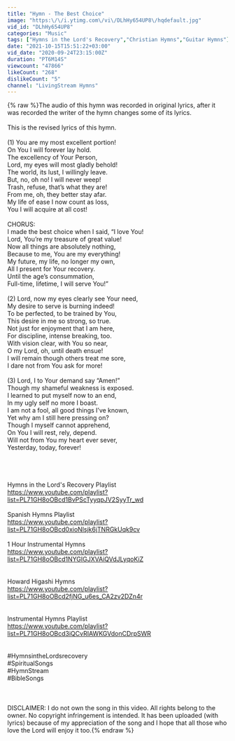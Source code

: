 ```yaml
---
title: "Hymn - The Best Choice"
image: "https:\/\/i.ytimg.com\/vi\/DLhHy654UP8\/hqdefault.jpg"
vid_id: "DLhHy654UP8"
categories: "Music"
tags: ["Hymns in the Lord's Recovery","Christian Hymns","Guitar Hymns"]
date: "2021-10-15T15:51:22+03:00"
vid_date: "2020-09-24T23:15:00Z"
duration: "PT6M14S"
viewcount: "47866"
likeCount: "268"
dislikeCount: "5"
channel: "LivingStream Hymns"
---
```

{% raw %}The audio of this hymn was recorded in original lyrics, after it was recorded the writer of the hymn changes some of its lyrics. <br /><br />This is the revised lyrics of this hymn.<br /><br />(1) You are my most excellent portion! <br />On You I will forever lay hold. <br />The excellency of Your Person, <br />Lord, my eyes will most gladly behold! <br />The world, its lust, I willingly leave. <br />But, no, oh no! I will never weep!<br /> Trash, refuse, that’s what they are!<br /> From me, oh, they better stay afar. <br />My life of ease I now count as loss, <br />You I will acquire at all cost!<br /><br />CHORUS: <br />I made the best choice when I said, “I love You! <br />Lord, You’re my treasure of great value! <br />Now all things are absolutely nothing, <br />Because to me, You are my everything! <br />My future, my life, no longer my own, <br />All I present for Your recovery. <br />Until the age’s consummation, <br />Full-time, lifetime, I will serve You!”<br /><br />(2) Lord, now my eyes clearly see Your need,<br /> My desire to serve is burning indeed! <br />To be perfected, to be trained by You, <br />This desire in me so strong, so true. <br />Not just for enjoyment that I am here, <br />For discipline, intense breaking, too.<br /> With vision clear, with You so near,<br /> O my Lord, oh, until death ensue!<br /> I will remain though others treat me sore,<br /> I dare not from You ask for more!<br /><br />(3) Lord, I to Your demand say “Amen!” <br />Though my shameful weakness is exposed. <br />I learned to put myself now to an end, <br />In my ugly self no more I boast.<br /> I am not a fool, all good things I’ve known, <br />Yet why am I still here pressing on? <br />Though I myself cannot apprehend,<br /> On You I will rest, rely, depend. <br />Will not from You my heart ever sever, <br />Yesterday, today, forever!<br /><br /><br /><br /><br />Hymns in the Lord's Recovery Playlist<br /><a rel="nofollow" target="blank" href="https://www.youtube.com/playlist?list=PL71GH8oOBcd1BvPScTyyqpJV2SyyTr_wd">https://www.youtube.com/playlist?list=PL71GH8oOBcd1BvPScTyyqpJV2SyyTr_wd</a><br /><br />Spanish Hymns Playlist<br /><a rel="nofollow" target="blank" href="https://www.youtube.com/playlist?list=PL71GH8oOBcd0xioNlsjk6jTNRGkUqk9cv">https://www.youtube.com/playlist?list=PL71GH8oOBcd0xioNlsjk6jTNRGkUqk9cv</a><br /><br />1 Hour Instrumental Hymns<br /><a rel="nofollow" target="blank" href="https://www.youtube.com/playlist?list=PL71GH8oOBcd1NYGIGJXVAiQVdJLyqoKiZ">https://www.youtube.com/playlist?list=PL71GH8oOBcd1NYGIGJXVAiQVdJLyqoKiZ</a><br /><br /><br />Howard Higashi Hymns<br /><a rel="nofollow" target="blank" href="https://www.youtube.com/playlist?list=PL71GH8oOBcd2fjNG_u6es_CA2zv2DZn4r">https://www.youtube.com/playlist?list=PL71GH8oOBcd2fjNG_u6es_CA2zv2DZn4r</a><br /><br /><br />Instrumental Hymns Playlist<br /><a rel="nofollow" target="blank" href="https://www.youtube.com/playlist?list=PL71GH8oOBcd3iQCvRIAWKGVdonCDrpSWR">https://www.youtube.com/playlist?list=PL71GH8oOBcd3iQCvRIAWKGVdonCDrpSWR</a><br /><br /><br />#HymnsintheLordsrecovery<br />#SpiritualSongs<br />#HymnStream<br />#BibleSongs<br /><br /><br /><br />DISCLAIMER:  I do not own the song in this video. All rights belong to the owner. No copyright infringement is intended. It has been uploaded (with lyrics) because of my appreciation of the song and I hope that all those who love the Lord will enjoy it too.{% endraw %}
